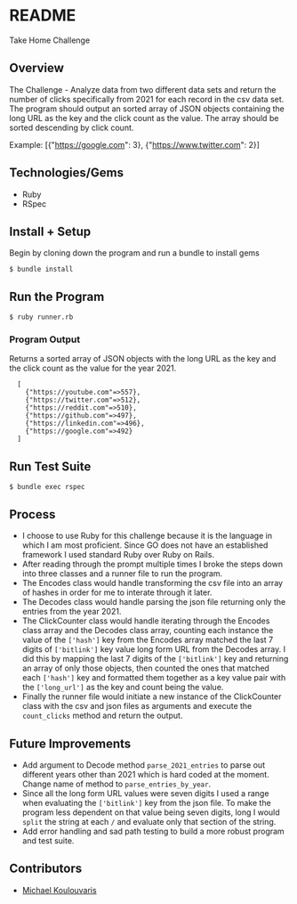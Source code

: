 # README
Take Home Challenge

## Overview
The Challenge - Analyze data from two different data sets and return the number of clicks specifically from 2021 for each record in the csv data set. The program should output an sorted array of JSON objects containing the long URL as the key and the click count as the value. The array should be sorted descending by click count.

Example: [{"https://google.com": 3}, {"https://www.twitter.com": 2}]

## Technologies/Gems
  - Ruby
  - RSpec

## Install + Setup

Begin by cloning down the program and run a bundle to install gems

`$ bundle install`

## Run the Program

`$ ruby runner.rb`

### Program Output

Returns a sorted array of JSON objects with the long URL as the key and the click count as the value for the year 2021.
```
  [
    {"https://youtube.com"=>557},
    {"https://twitter.com"=>512},
    {"https://reddit.com"=>510},
    {"https://github.com"=>497},
    {"https://linkedin.com"=>496},
    {"https://google.com"=>492}
  ]
 ```
## Run Test Suite

`$ bundle exec rspec`

## Process
- I choose to use Ruby for this challenge because it is the language in which I am most proficient. Since GO does not have an established framework I used standard Ruby over Ruby on Rails. 
- After reading through the prompt multiple times I broke the steps down into three classes and a runner file to run the program.
- The Encodes class would handle transforming the csv file into an array of hashes in order for me to interate through it later.
- The Decodes class would handle parsing the json file returning only the entries from the year 2021.
- The ClickCounter class would handle iterating through the Encodes class array and the Decodes class array, counting each instance the value of the `['hash']` key from the Encodes array matched the last 7 digits of `['bitlink']` key value long form URL from the Decodes array. I did this by mapping the last 7 digits of the `['bitlink']` key and returning an array of only those objects, then counted the ones that matched each `['hash']` key and formatted them together as a key value pair with the `['long_url']` as the key and count being the value. 
- Finally the runner file would initiate a new instance of the ClickCounter class with the csv and json files as arguments and execute the `count_clicks` method and return the output. 

## Future Improvements 
- Add argument to Decode method `parse_2021_entries` to parse out different years other than 2021 which is hard coded at the moment.  Change name of method to `parse_entries_by_year`. 
- Since all the long form URL values were seven digits I used a range when evaluating the `['bitlink']` key from the json file. To make the program less dependent on that value being seven digits, long I would `split` the string at each ` / ` and evaluate only that section of the string. 
- Add error handling and sad path testing to build a more robust program and test suite.


## Contributors
  - [Michael Koulouvaris](https://github.com/mikekoul)
